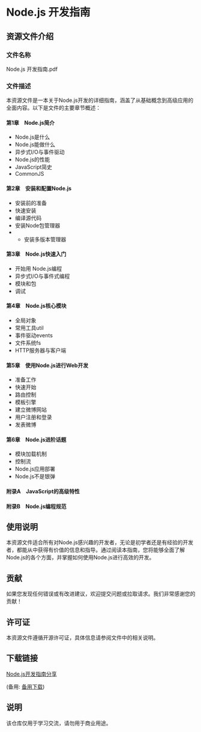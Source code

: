 # Node.js 开发指南

## 资源文件介绍

### 文件名称
Node.js 开发指南.pdf

### 文件描述
本资源文件是一本关于Node.js开发的详细指南，涵盖了从基础概念到高级应用的全面内容。以下是文件的主要章节概述：

#### 第1章　Node.js简介
- Node.js是什么
- Node.js能做什么
- 异步式I/O与事件驱动
- Node.js的性能
- JavaScript简史
- CommonJS

#### 第2章　安装和配置Node.js
- 安装前的准备
- 快速安装
- 编译源代码
- 安装Node包管理器
- - 安装多版本管理器

#### 第3章　Node.js快速入门
- 开始用 Node.js编程
- 异步式I/O与事件式编程
- 模块和包
- 调试

#### 第4章　Node.js核心模块
- 全局对象
- 常用工具util
- 事件驱动events
- 文件系统fs
- HTTP服务器与客户端

#### 第5章　使用Node.js进行Web开发
- 准备工作
- 快速开始
- 路由控制
- 模板引擎
- 建立微博网站
- 用户注册和登录
- 发表微博

#### 第6章　Node.js进阶话题
- 模块加载机制
- 控制流
- Node.js应用部署
- Node.js不是银弹

#### 附录A　JavaScript的高级特性
#### 附录B　Node.js编程规范

## 使用说明
本资源文件适合所有对Node.js感兴趣的开发者，无论是初学者还是有经验的开发者，都能从中获得有价值的信息和指导。通过阅读本指南，您将能够全面了解Node.js的各个方面，并掌握如何使用Node.js进行高效的开发。

## 贡献
如果您发现任何错误或有改进建议，欢迎提交问题或拉取请求。我们非常感谢您的贡献！

## 许可证
本资源文件遵循开源许可证，具体信息请参阅文件中的相关说明。

## 下载链接
[Node.js开发指南分享](https://pan.quark.cn/s/b51317cda89f) 

(备用: [备用下载](https://pan.baidu.com/s/12bmbD6uG2xcJz1dfMpqlyA?pwd=1234))

## 说明

该仓库仅用于学习交流，请勿用于商业用途。
